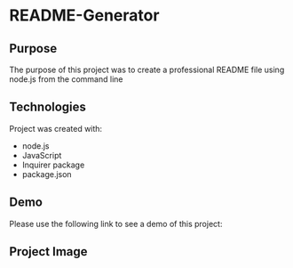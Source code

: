 # README-Generator
## Purpose
The purpose of this project was to create a professional README file using node.js from the command line 
## Technologies
Project was created with:
* node.js
* JavaScript
* Inquirer package
* package.json
## Demo
Please use the following link to see a demo of this project:

## Project Image

